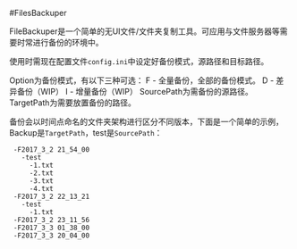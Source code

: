 #FilesBackuper

FileBackuper是一个简单的无UI文件/文件夹复制工具。可应用与文件服务器等需要时常进行备份的环境中。

使用时需现在配置文件```config.ini```中设定好备份模式，源路径和目标路径。

Option为备份模式，有以下三种可选：
 F - 全量备份，全部的备份模式。
 D - 差异备份（WIP）
 I - 增量备份（WIP）
SourcePath为需备份的源路径。
TargetPath为需要放置备份的路径。

备份会以时间点命名的文件夹架构进行区分不同版本，下面是一个简单的示例，Backup是```TargetPath```，test是```SourcePath```：
```Backup
 -F2017_3_2 21_54_00
   -test
     -1.txt
     -2.txt
     -3.txt
     -4.txt
 -F2017_3_2 22_13_21
   -test
     -1.txt
 -F2017_3_2 23_11_56
 -F2017_3_3 01_38_00
 -F2017_3_3 20_04_00
```